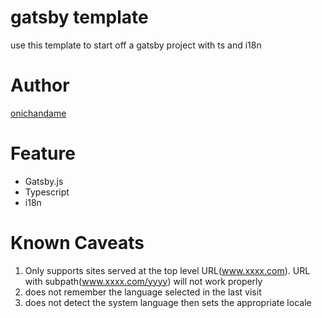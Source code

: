 # gatsby template

use this template to start off a gatsby project with ts and i18n

# Author

[onichandame](https://github.com/onichandame)

# Feature

- Gatsby.js
- Typescript
- i18n

# Known Caveats

1. Only supports sites served at the top level URL(www.xxxx.com). URL with subpath(www.xxxx.com/yyyy) will not work properly
2. does not remember the language selected in the last visit
3. does not detect the system language then sets the appropriate locale
